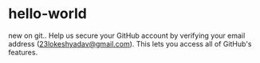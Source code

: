 # hello-world
new on git.. 
Help us secure your GitHub account by verifying your email address (23lokeshyadav@gmail.com). This lets you access all of GitHub's features.
